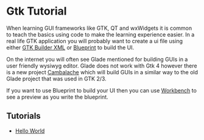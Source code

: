 # Gtk Tutorial

When learning GUI frameworks like GTK, QT and wxWidgets it is common to teach the basics using code to make the learning experience easier. In a real life GTK application you will probably want to create a ui file using either [GTK Builder XML](https://docs.gtk.org/gtk4/class.Builder.html) or [Blueprint](https://jwestman.pages.gitlab.gnome.org/blueprint-compiler/) to build the UI.

On the internet you will often see Glade mentioned for building GUIs in a user friendly wysiwyg editor. Glade does not work with Gtk 4 however there is a new project [Cambalache](https://gitlab.gnome.org/jpu/cambalache) which will build GUIs in a similar way to the old Glade project that was used in GTK 2/3.

If you want to use Blueprint to build your UI then you can use [Workbench](https://apps.gnome.org/en-GB/Workbench/) to see a preview as you write the blueprint.

## Tutorials
- [Hello World](hello_world.md)
